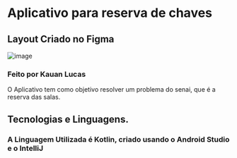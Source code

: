  # Aplicativo para reserva de chaves 
 ## Layout Criado no Figma 
![image](https://github.com/user-attachments/assets/54630722-4942-4446-bcd3-f52a9475bc21)

### Feito por Kauan Lucas

O Aplicativo tem como objetivo resolver um problema do senai, que é a reserva das salas. 

## Tecnologias e Linguagens. 
### A Linguagem Utilizada é Kotlin, criado usando o Android Studio e o IntelliJ 
